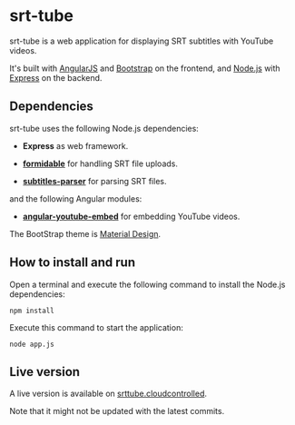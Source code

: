 # srt-tube
srt-tube is a web application for displaying SRT subtitles with YouTube videos.

It's built with [AngularJS](http://angularjs.org/) and [Bootstrap](http://getbootstrap.com/) on the frontend, and [Node.js](http://nodejs.org/) with [Express](http://expressjs.com/) on the backend.

## Dependencies
srt-tube uses the following Node.js dependencies:

* **Express** as web framework.

* **[formidable](https://github.com/felixge/node-formidable)** for handling SRT file uploads.

* **[subtitles-parser](https://github.com/bazh/subtitles-parser)** for parsing SRT files.

and the following Angular modules:

* **[angular-youtube-embed](https://github.com/brandly/angular-youtube-embed)** for embedding YouTube videos.

The BootStrap theme is [Material Design](http://fezvrasta.github.io/bootstrap-material-design/).

## How to install and run
Open a terminal and execute the following command to install the Node.js dependencies:

    npm install

Execute this command to start the application:

    node app.js
	
## Live version	
A live version is available on [srttube.cloudcontrolled](http://srttube.cloudcontrolled.com/).

Note that it might not be updated with the latest commits.